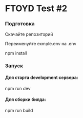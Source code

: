 # FTOYD Test #2

### Подготовка

Скачайте репозиторий

Переименуйте exmple.env на .env

npm install

### Запуск

#### Для старта development сервера:

npm run dev

#### Для сборки билда:

npm run build
